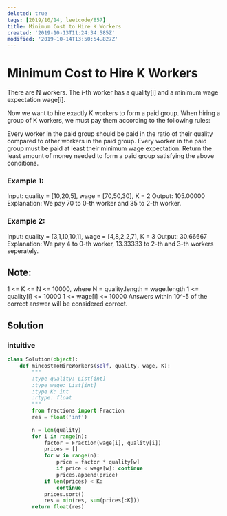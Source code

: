 ```yaml
---
deleted: true
tags: [2019/10/14, leetcode/857]
title: Minimum Cost to Hire K Workers
created: '2019-10-13T11:24:34.585Z'
modified: '2019-10-14T13:50:54.827Z'
---
```


# Minimum Cost to Hire K Workers

There are N workers.  The i-th worker has a quality[i] and a minimum wage expectation wage[i].

Now we want to hire exactly K workers to form a paid group.  When hiring a group of K workers, we must pay them according to the following rules:

Every worker in the paid group should be paid in the ratio of their quality compared to other workers in the paid group.
Every worker in the paid group must be paid at least their minimum wage expectation.
Return the least amount of money needed to form a paid group satisfying the above conditions.

 

### Example 1:

Input: quality = [10,20,5], wage = [70,50,30], K = 2
Output: 105.00000
Explanation: We pay 70 to 0-th worker and 35 to 2-th worker.

### Example 2:

Input: quality = [3,1,10,10,1], wage = [4,8,2,2,7], K = 3
Output: 30.66667
Explanation: We pay 4 to 0-th worker, 13.33333 to 2-th and 3-th workers seperately. 
 

## Note:

1 <= K <= N <= 10000, where N = quality.length = wage.length
1 <= quality[i] <= 10000
1 <= wage[i] <= 10000
Answers within 10^-5 of the correct answer will be considered correct.

## Solution

### intuitive

```python
class Solution(object):
    def mincostToHireWorkers(self, quality, wage, K):
        """
        :type quality: List[int]
        :type wage: List[int]
        :type K: int
        :rtype: float
        """
        from fractions import Fraction
        res = float('inf')
        
        n = len(quality)
        for i in range(n):
            factor = Fraction(wage[i], quality[i])
            prices = []
            for w in range(n):
                price = factor * quality[w]
                if price < wage[w]: continue
                prices.append(price)
            if len(prices) < K:
                continue
            prices.sort()
            res = min(res, sum(prices[:K]))
        return float(res)
```
